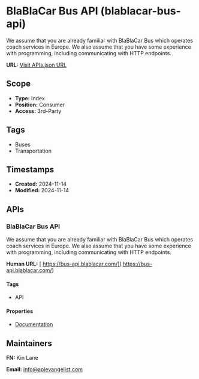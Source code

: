 # BlaBlaCar Bus API (blablacar-bus-api)
We assume that you are already familiar with BlaBlaCar Bus which operates coach services in Europe. We also assume that you have some experience with programming, including communicating with HTTP endpoints. 

**URL:** [Visit APIs.json URL](https://raw.githubusercontent.com/api-search/blablacar-bus-api/refs/heads/main/apis.yml)

## Scope

- **Type:** Index 
- **Position:** Consumer 
- **Access:** 3rd-Party 

## Tags

- Buses
- Transportation

## Timestamps

- **Created:** 2024-11-14 
- **Modified:** 2024-11-14 

## APIs

### BlaBlaCar Bus API
We assume that you are already familiar with BlaBlaCar Bus which operates coach services in Europe. We also assume that you have some experience with programming, including communicating with HTTP endpoints. 

**Human URL:** [ https://bus-api.blablacar.com/]( https://bus-api.blablacar.com/)

#### Tags

- API

#### Properties

- [Documentation]( https://bus-api.blablacar.com/)

## Maintainers

**FN:** Kin Lane

**Email:** info@apievangelist.com

